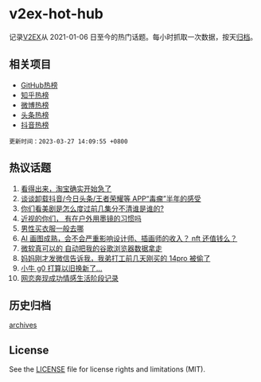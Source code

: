 # v2ex-hot-hub

 记录[V2EX](https://www.v2ex.com/)从 2021-01-06 日至今的热门话题。每小时抓取一次数据，按天[归档](archives)。
 
 ## 相关项目

- [GitHub热榜](https://github.com/lonnyzhang423/github-hot-hub)
- [知乎热榜](https://github.com/lonnyzhang423/zhihu-hot-hub)
- [微博热榜](https://github.com/lonnyzhang423/weibo-hot-hub)
- [头条热榜](https://github.com/lonnyzhang423/toutiao-hot-hub)
- [抖音热榜](https://github.com/lonnyzhang423/douyin-hot-hub)


 `更新时间：2023-03-27 14:09:55 +0800`

## 热议话题

1. [看得出来，淘宝确实开始急了](https://www.v2ex.com/t/927365)
1. [谈谈卸载抖音/今日头条/王者荣耀等 APP“毒瘤”半年的感受](https://www.v2ex.com/t/927404)
1. [你们看美剧是怎么度过前几集分不清谁是谁的?](https://www.v2ex.com/t/927321)
1. [近视的你们， 有在户外用墨镜的习惯吗](https://www.v2ex.com/t/927385)
1. [男性买衣服一般去哪](https://www.v2ex.com/t/927439)
1. [AI 画图成熟，会不会严重影响设计师、插画师的收入？ nft 还值钱么？](https://www.v2ex.com/t/927269)
1. [微软真可以的 自动把我的谷歌浏览器数据拿走](https://www.v2ex.com/t/927414)
1. [妈妈刚才发微信告诉我，我弟打工前几天刚买的 14pro 被偷了](https://www.v2ex.com/t/927372)
1. [小牛 g0 打算以旧换新了...](https://www.v2ex.com/t/927408)
1. [网恋奔现成功情感生活阶段记录](https://www.v2ex.com/t/927424)

## 历史归档

[archives](archives)

## License

See the [LICENSE](LICENSE) file for license rights and limitations (MIT).
